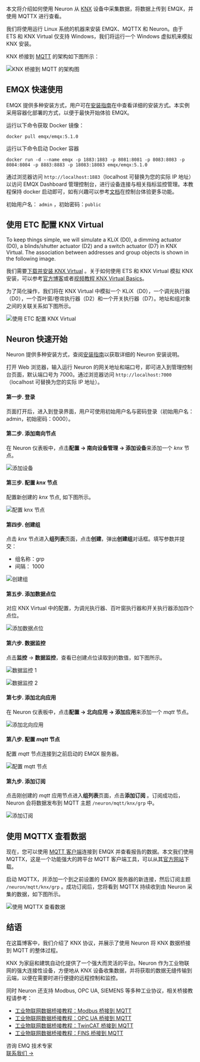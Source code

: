 本文将介绍如何使用 Neuron 从 [KNX](https://www.emqx.com/zh/blog/knx-protocol) 设备中采集数据，将数据上传到 EMQX，并使用 MQTTX 进行查看。

我们将使用运行 Linux 系统的机器来安装 EMQX、MQTTX 和 Neuron。由于 ETS 和 KNX Virtual 仅支持 Windows，我们将运行一个 Windows 虚拟机来模拟 KNX 安装。

KNX 桥接到 [MQTT](https://www.emqx.com/zh/blog/the-easiest-guide-to-getting-started-with-mqtt) 的架构如下图所示：

![KNX 桥接到 MQTT 的架构图](https://assets.emqx.com/images/812e45b29a893cc73595736a7606ea6f.png)

## EMQX 快速使用

EMQX 提供多种安装方式，用户可在[安装指南](https://www.emqx.io/docs/zh/v5.0/deploy/install.html)在中查看详细的安装方式。本实例采用容器化部署的方式，以便于最快开始体验 EMQX。

运行以下命令获取 Docker 镜像：

```
docker pull emqx/emqx:5.1.0
```

运行以下命令启动 Docker 容器

```
docker run -d --name emqx -p 1883:1883 -p 8081:8081 -p 8083:8083 -p 8084:8084 -p 8883:8883 -p 18083:18083 emqx/emqx:5.1.0
```

通过浏览器访问 `http://localhost:1883`（localhost 可替换为您的实际 IP 地址）以访问 EMQX Dashboard 管理控制台，进行设备连接与相关指标监控管理。本教程保持 docker 启动即可，如有兴趣可以参考[文档](https://www.emqx.io/docs/zh/v5.0/)在控制台体验更多功能。

初始用户名： `admin` ，初始密码：`public`

## 使用 ETC 配置 KNX Virtual

To keep things simple, we will simulate a KLiX (D0), a dimming actuator (D0), a blinds/shutter actuator (D2) and a switch actuator (D7) in KNX Virtual. The association between addresses and group objects is shown in the following image.

我们需要[下载并安装 KNX Virtual](https://www.knx.org/knx-en/for-professionals/get-started/knx-virtual/index.php) 。关于如何使用 ETS 和 KNX Virtual 模拟 KNX 安装，可以参考[官方博客](https://www.ets6.org/ets6-and-knx-virtual/)或者[视频教程 KNX Virtual Basics](https://www.youtube.com/watch?v=01MO_zmtGv4)。

为了简化操作，我们将在 KNX Virtual 中模拟一个 KLiX（D0），一个调光执行器（D0），一个百叶窗/卷帘执行器（D2）和一个开关执行器（D7）。地址和组对象之间的关联关系如下图所示。

![使用 ETC 配置 KNX Virtual](https://assets.emqx.com/images/a183a59542de3434a3aa01201e6d6cc6.png)

## Neuron 快速开始

Neuron 提供多种安装方式，查阅[安装指南](https://neugates.io/docs/zh/latest/configuration/quick-start/installation.html)以获取详细的 Neuron 安装说明。

打开 Web 浏览器，输入运行 Neuron 的网关地址和端口号，即可进入到管理控制台页面，默认端口号为 7000。通过浏览器访问 `http://localhost:7000` （localhost 可替换为您的实际 IP 地址）。

#### 第一步. 登录

页面打开后，进入到登录界面，用户可使用初始用户名与密码登录（初始用户名：admin，初始密码：0000）。

#### 第二步. 添加南向节点

在 Neuron 仪表板中，点击**配置 -> 南向设备管理 -> 添加设备**来添加一个 *knx* 节点。

![添加设备](https://assets.emqx.com/images/5f712ce79b53bd16a5170ee75eade8fc.png)

#### 第三步. 配置 *knx* 节点

配置新创建的 *knx* 节点, 如下图所示。

![配置 knx 节点](https://assets.emqx.com/images/91d32239dafc70f2037073baa63997fa.png)

#### 第四步. 创建组

点击 *knx* 节点进入**组列表**页面，点击**创建**，弹出**创建组**对话框。填写参数并提交：

- 组名称：grp
- 间隔： 1000

![创建组](https://assets.emqx.com/images/36bc89c0e101331a297f7d1021abd2a2.png)

#### 第五步. 添加数据点位

对应 KNX Virtual 中的配置，为调光执行器、百叶窗执行器和开关执行器添加四个点位。

![添加数据点位](https://assets.emqx.com/images/261910857cebcc68cd6528c627bf4f10.png)

#### 第六步. 数据监控

点击**监控** -> **数据监控**，查看已创建点位读取到的数值，如下图所示。

![数据监控 1](https://assets.emqx.com/images/c6b42ce56a42fd441e800fce7bd83a46.png)

![数据监控 2](https://assets.emqx.com/images/e342a14913dbbfa00854a6203f531e21.png)

#### 第七步. 添加北向应用

在 Neuron 仪表板中，点击**配置 -> 北向应用 -> 添加应用**来添加一个 *mqtt* 节点。

![添加北向应用](https://assets.emqx.com/images/1db2eb2798bdeddd1a9afbb9bbd6e345.png)

#### 第八步. 配置 *mqtt* 节点

配置 *mqtt* 节点连接到之前启动的 EMQX 服务器。

![配置 mqtt 节点](https://assets.emqx.com/images/96352995da758ab25b0e1c649097ee94.png)

#### 第九步. 添加订阅

点击刚创建的 *mqtt* 应用节点进入**组列表**页面，点击**添加订阅** 。订阅成功后，Neuron 会将数据发布到 MQTT 主题 `/neuron/mqtt/knx/grp` 中。

![添加订阅](https://assets.emqx.com/images/c1ec49d07077c025e2d24042ed4ad464.png)

## 使用 MQTTX 查看数据

现在，您可以使用 [MQTT 客户端](https://www.emqx.com/zh/blog/mqtt-client-tools)连接到 EMQX 并查看报告的数据。本文我们使用 MQTTX，这是一个功能强大的跨平台 MQTT 客户端工具，可以从其[官方网站](https://www.emqx.com/en/products/mqttx)下载。

启动 MQTTX，并添加一个到之前设置的 EMQX 服务器的新连接，然后订阅主题 `/neuron/mqtt/knx/grp` 。成功订阅后，您将看到 MQTTX 持续收到由 Neuron 采集的数据，如下图所示。

![使用 MQTTX 查看数据](https://assets.emqx.com/images/5d270c03655b13dafadeba9633baa4fc.png)

## 结语

在这篇博客中，我们介绍了 KNX 协议，并展示了使用 Neuron 将 KNX 数据桥接到 MQTT 的整体过程。

KNX 为家庭和建筑自动化提供了一个强大而灵活的平台。Neuron 作为工业物联网的强大连接性设备，方便地从 KNX 设备收集数据，并将获取的数据无缝传输到云端，以便在需要时进行便捷的远程控制和监控。

同时 Neuron 还支持 Modbus, OPC UA, SIEMENS 等多种工业协议，相关桥接教程请参考：

- [工业物联网数据桥接教程：Modbus 桥接到 MQTT](https://www.emqx.com/zh/blog/bridging-modbus-data-to-mqtt-for-iiot)
- [工业物联网数据桥接教程：OPC UA 桥接到 MQTT](https://www.emqx.com/zh/blog/bridging-opc-ua-data-to-mqtt-for-iiot)
- [工业物联网数据桥接教程：TwinCAT 桥接到 MQTT](https://www.emqx.com/zh/blog/bridging-twincat-data-to-mqtt)
- [工业物联网数据桥接教程：FINS 桥接到 MQTT](https://www.emqx.com/zh/blog/bridging-fins-data-to-mqtt)



<section class="promotion">
    <div>
        咨询 EMQ 技术专家
    </div>
    <a href="https://www.emqx.com/zh/contact?product=solutions" class="button is-gradient px-5">联系我们 →</a>
</section>
